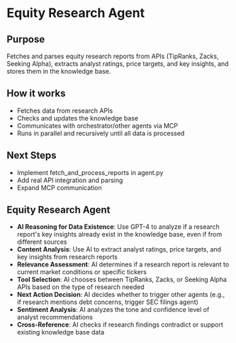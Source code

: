 # Equity Research Agent

## Purpose
Fetches and parses equity research reports from APIs (TipRanks, Zacks, Seeking Alpha), extracts analyst ratings, price targets, and key insights, and stores them in the knowledge base.

## How it works
- Fetches data from research APIs
- Checks and updates the knowledge base
- Communicates with orchestrator/other agents via MCP
- Runs in parallel and recursively until all data is processed

## Next Steps
- Implement fetch_and_process_reports in agent.py
- Add real API integration and parsing
- Expand MCP communication

## **Equity Research Agent**
- **AI Reasoning for Data Existence**: Use GPT-4 to analyze if a research report's key insights already exist in the knowledge base, even if from different sources
- **Content Analysis**: Use AI to extract analyst ratings, price targets, and key insights from research reports
- **Relevance Assessment**: AI determines if a research report is relevant to current market conditions or specific tickers
- **Tool Selection**: AI chooses between TipRanks, Zacks, or Seeking Alpha APIs based on the type of research needed
- **Next Action Decision**: AI decides whether to trigger other agents (e.g., if research mentions debt concerns, trigger SEC filings agent)
- **Sentiment Analysis**: AI analyzes the tone and confidence level of analyst recommendations
- **Cross-Reference**: AI checks if research findings contradict or support existing knowledge base data 